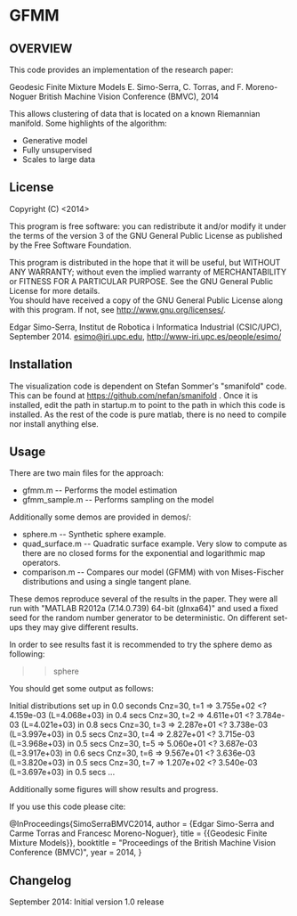 GFMM
====


OVERVIEW
--------

This code provides an implementation of the research paper:
 
   Geodesic Finite Mixture Models
   E. Simo-Serra, C. Torras, and F. Moreno-Noguer
   British Machine Vision Conference (BMVC), 2014

This allows clustering of data that is located on a known Riemannian manifold. Some highlights of the algorithm:

* Generative model
* Fully unsupervised
* Scales to large data


License
-------

   Copyright (C) <2014> <Edgar Simo-Serra>

   This program is free software: you can redistribute it and/or modify
   it under the terms of the version 3 of the GNU General Public License
   as published by the Free Software Foundation.

   This program is distributed in the hope that it will be useful, but
   WITHOUT ANY WARRANTY; without even the implied warranty of
   MERCHANTABILITY or FITNESS FOR A PARTICULAR PURPOSE. See the GNU
   General Public License for more details.      
   You should have received a copy of the GNU General Public License
   along with this program. If not, see <http://www.gnu.org/licenses/>.

   Edgar Simo-Serra, Institut de Robotica i Informatica Industrial (CSIC/UPC), September 2014.
   esimo@iri.upc.edu, http://www-iri.upc.es/people/esimo/


Installation
------------

The visualization code is dependent on Stefan Sommer's "smanifold" code. This can be found at https://github.com/nefan/smanifold . Once it is installed, edit the path in startup.m to point to the path in which this code is installed. As the rest of the code is pure matlab, there is no need to compile nor install anything else.


Usage
-----

There are two main files for the approach:

* gfmm.m -- Performs the model estimation
* gfmm_sample.m -- Performs sampling on the model

Additionally some demos are provided in demos/:

* sphere.m -- Synthetic sphere example.
* quad_surface.m -- Quadratic surface example. Very slow to compute as there are no closed forms for the exponential and logarithmic map operators.
* comparison.m -- Compares our model (GFMM) with von Mises-Fischer distributions and using a single tangent plane.

These demos reproduce several of the results in the paper. They were all run with "MATLAB R2012a (7.14.0.739) 64-bit (glnxa64)" and used a fixed seed for the random number generator to be deterministic. On different set-ups they may give different results.

In order to see results fast it is recommended to try the sphere demo as following:

   >> sphere

You should get some output as follows:

   Initial distributions set up in 0.0 seconds
   Cnz=30, t=1 => 3.755e+02 <? 4.159e-03  (L=4.068e+03) in 0.4 secs
   Cnz=30, t=2 => 4.611e+01 <? 3.784e-03  (L=4.021e+03) in 0.8 secs
   Cnz=30, t=3 => 2.287e+01 <? 3.738e-03  (L=3.997e+03) in 0.5 secs
   Cnz=30, t=4 => 2.827e+01 <? 3.715e-03  (L=3.968e+03) in 0.5 secs
   Cnz=30, t=5 => 5.060e+01 <? 3.687e-03  (L=3.917e+03) in 0.6 secs
   Cnz=30, t=6 => 9.567e+01 <? 3.636e-03  (L=3.820e+03) in 0.5 secs
   Cnz=30, t=7 => 1.207e+02 <? 3.540e-03  (L=3.697e+03) in 0.5 secs
   ...

Additionally some figures will show results and progress.

If you use this code please cite:

  @InProceedings{SimoSerraBMVC2014,
     author = {Edgar Simo-Serra and Carme Torras and Francesc Moreno-Noguer},
     title = {{Geodesic Finite Mixture Models}},
     booktitle = "Proceedings of the British Machine Vision Conference (BMVC)",
     year = 2014,
   }


Changelog
---------

September 2014: Initial version 1.0 release


